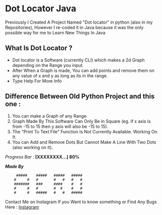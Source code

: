 # Dot Locator Java
Previously I Created A Project Named "Dot locator" in python (also in my Repositories), However I re-coded it in Java because it was the only possible way for me to Learn New Things In Java

## What Is Dot Locator ?
- Dot locator is a Software (currently CLI) which makes a 2d Graph depending on the Range you input.
- After When a Graph is made, You can add points and remove them on any value of x and y as long as its in the range.
- Type Help For More Info

## Difference Between Old Python Project and this one :
1) You can make a Graph of any Range
2) Graph Made By This Software Can Only Be in Square (eg. if x axis is from -15 to 15 then y axis will also be -15 to 15).
3) The "Print To Text File" Function Is Not Currently Available. Working On It.
4) You can Add and Remove Dots But Cannot Make A Line With Two Dots (also working on it). 

*Progress Bar :* **[XXXXXXXX...] 80%**

**_Made By_**
```
 	 #####	  #####   #####   #####
	#	  #	  #  	  #   #   #   #
	#######	  ###	  ####    #   #
	#	  #	  #		  #	 #    #   #
	#	  #	  #####   #   #   #####
```

Contact Me on Instagram If you Want to know something or Find Any Bugs Here : [Instagram](https://www.instagram.com/aero.and.zero/)